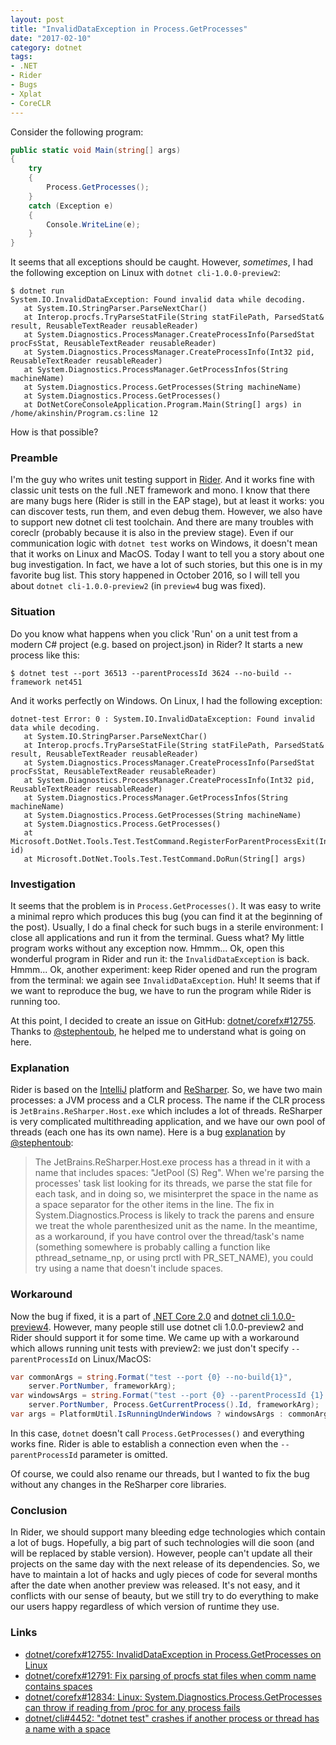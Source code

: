 ```yaml
---
layout: post
title: "InvalidDataException in Process.GetProcesses"
date: "2017-02-10"
category: dotnet
tags:
- .NET
- Rider
- Bugs
- Xplat
- CoreCLR
---
```


Consider the following program:

```cs
public static void Main(string[] args)
{
    try
    {
        Process.GetProcesses();
    }
    catch (Exception e)
    {
        Console.WriteLine(e);
    }
}
```

It seems that all exceptions should be caught.
However, *sometimes*, I had the following exception on Linux with `dotnet cli-1.0.0-preview2`:

```
$ dotnet run
System.IO.InvalidDataException: Found invalid data while decoding.
   at System.IO.StringParser.ParseNextChar()
   at Interop.procfs.TryParseStatFile(String statFilePath, ParsedStat& result, ReusableTextReader reusableReader)
   at System.Diagnostics.ProcessManager.CreateProcessInfo(ParsedStat procFsStat, ReusableTextReader reusableReader)
   at System.Diagnostics.ProcessManager.CreateProcessInfo(Int32 pid, ReusableTextReader reusableReader)
   at System.Diagnostics.ProcessManager.GetProcessInfos(String machineName)
   at System.Diagnostics.Process.GetProcesses(String machineName)
   at System.Diagnostics.Process.GetProcesses()
   at DotNetCoreConsoleApplication.Program.Main(String[] args) in /home/akinshin/Program.cs:line 12
```

How is that possible?

<!--more-->

### Preamble
I'm the guy who writes unit testing support in [Rider](https://www.jetbrains.com/rider/).
And it works fine with classic unit tests on the full .NET framework and mono.
I know that there are many bugs here (Rider is still in the EAP stage), but at least it works:
  you can discover tests, run them, and even debug them.
However, we also have to support new dotnet cli test toolchain.
And there are many troubles with coreclr (probably because it is also in the preview stage).
Even if our communication logic with `dotnet test` works on Windows, it doesn't mean that it works on Linux and MacOS.
Today I want to tell you a story about one bug investigation.
In fact, we have a lot of such stories, but this one is in my favorite bug list.
This story happened in October 2016, so I will tell you about `dotnet cli-1.0.0-preview2` (in `preview4` bug was fixed).

### Situation
Do you know what happens when you click 'Run' on a unit test from a modern C# project (e.g. based on project.json) in Rider?
It starts a new process like this:
```
$ dotnet test --port 36513 --parentProcessId 3624 --no-build --framework net451
```

And it works perfectly on Windows. On Linux, I had the following exception:
```
dotnet-test Error: 0 : System.IO.InvalidDataException: Found invalid data while decoding.
   at System.IO.StringParser.ParseNextChar()
   at Interop.procfs.TryParseStatFile(String statFilePath, ParsedStat& result, ReusableTextReader reusableReader)
   at System.Diagnostics.ProcessManager.CreateProcessInfo(ParsedStat procFsStat, ReusableTextReader reusableReader)
   at System.Diagnostics.ProcessManager.CreateProcessInfo(Int32 pid, ReusableTextReader reusableReader)
   at System.Diagnostics.ProcessManager.GetProcessInfos(String machineName)
   at System.Diagnostics.Process.GetProcesses(String machineName)
   at System.Diagnostics.Process.GetProcesses()
   at Microsoft.DotNet.Tools.Test.TestCommand.RegisterForParentProcessExit(Int32 id)
   at Microsoft.DotNet.Tools.Test.TestCommand.DoRun(String[] args)
```

### Investigation
It seems that the problem is in `Process.GetProcesses()`.
It was easy to write a minimal repro which produces this bug (you can find it at the beginning of the post).
Usually, I do a final check for such bugs in a sterile environment: I close all applications and run it from the terminal.
Guess what?
My little program works without any exception now.
Hmmm...
Ok, open this wonderful program in Rider and run it: the `InvalidDataException` is back.
Hmmm...
Ok, another experiment: keep Rider opened and run the program from the terminal: we again see `InvalidDataException`.
Huh!
It seems that if we want to reproduce the bug, we have to run the program while Rider is running too.

At this point, I decided to create an issue on GitHub: [dotnet/corefx#12755](https://github.com/dotnet/corefx/issues/12755).
Thanks to [@stephentoub](https://github.com/stephentoub), he helped me to understand what is going on here.

### Explanation
Rider is based on the [IntelliJ](https://www.jetbrains.com/idea/) platform and [ReSharper](https://www.jetbrains.com/resharper/).
So, we have two main processes: a JVM process and a CLR process.
The name if the CLR process is `JetBrains.ReSharper.Host.exe` which includes a lot of threads.
ReSharper is very complicated multithreading application, and we have our own pool of threads (each one has its own name).
Here is a bug [explanation](https://github.com/dotnet/corefx/issues/12755#issuecomment-254853345) by [@stephentoub](https://github.com/stephentoub):

> The JetBrains.ReSharper.Host.exe process has a thread in it with a name that includes spaces: "JetPool (S) Reg".
> When we're parsing the processes' task list looking for its threads, we parse the stat file for each task, and in doing so, we misinterpret the space in the name as a space separator for the other items in the line.
> The fix in System.Diagnostics.Process is likely to track the parens and ensure we treat the whole parenthesized unit as the name.
> In the meantime, as a workaround, if you have control over the thread/task's name (something somewhere is probably calling a function like pthread_setname_np, or using prctl with PR_SET_NAME), you could try using a name that doesn't include spaces.

### Workaround
Now the bug if fixed, it is a part of
  [.NET Core 2.0](https://github.com/dotnet/corefx/pull/12791) and
  [dotnet cli 1.0.0-preview4](https://github.com/dotnet/cli/issues/4452).
However, many people still use dotnet cli 1.0.0-preview2 and Rider should support it for some time.
We came up with a workaround which allows running unit tests with preview2:
  we just don't specify `--parentProcessId` on Linux/MacOS:

```cs
var commonArgs = string.Format("test --port {0} --no-build{1}",
    server.PortNumber, frameworkArg);
var windowsArgs = string.Format("test --port {0} --parentProcessId {1} --no-build{2}",
    server.PortNumber, Process.GetCurrentProcess().Id, frameworkArg);
var args = PlatformUtil.IsRunningUnderWindows ? windowsArgs : commonArgs;
```

In this case, `dotnet` doesn't call `Process.GetProcesses()` and everything works fine.
Rider is able to establish a connection even when the `--parentProcessId` parameter is omitted.

Of course, we could also rename our threads, but I wanted to fix the bug without any changes in the ReSharper core libraries.

### Conclusion
In Rider, we should support many bleeding edge technologies which contain a lot of bugs.
Hopefully, a big part of such technologies will die soon (and will be replaced by stable version).
However, people can't update all their projects on the same day with the next release of its dependencies.
So, we have to maintain a lot of hacks and ugly pieces of code for several months after the date when another preview was released.
It's not easy, and it conflicts with our sense of beauty,
  but we still try to do everything to make our users happy regardless of which version of runtime they use.

### Links
* [dotnet/corefx#12755: InvalidDataException in Process.GetProcesses on Linux](https://github.com/dotnet/corefx/issues/12755)
* [dotnet/corefx#12791: Fix parsing of procfs stat files when comm name contains spaces](https://github.com/dotnet/corefx/pull/12791)
* [dotnet/corefx#12834: Linux: System.Diagnostics.Process.GetProcesses can throw if reading from /proc for any process fails](https://github.com/dotnet/corefx/issues/12834)
* [dotnet/cli#4452: "dotnet test" crashes if another process or thread has a name with a space](https://github.com/dotnet/cli/issues/4452)
